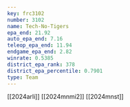 ```yaml
---
key: frc3102
number: 3102
name: Tech-No-Tigers
epa_end: 21.92
auto_epa_end: 7.16
teleop_epa_end: 11.94
endgame_epa_end: 2.82
winrate: 0.5385
district_epa_rank: 378
district_epa_percentile: 0.7901
type: Team
---
```

[[2024arli]]
[[2024mnmi2]]
[[2024mnst]]
